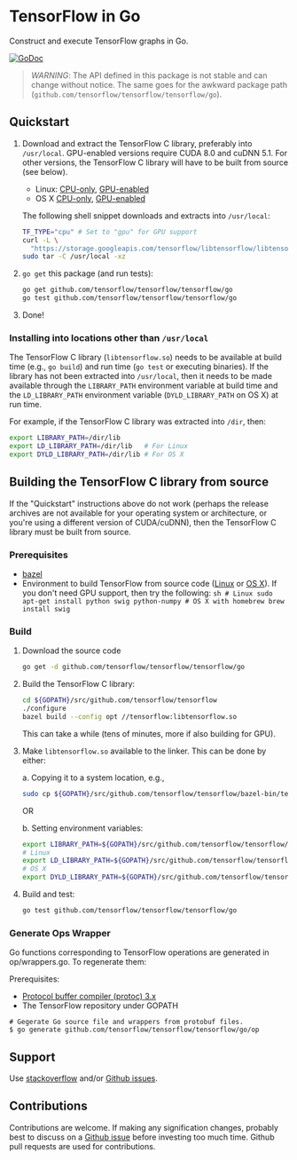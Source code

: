 # TensorFlow in Go

Construct and execute TensorFlow graphs in Go.

[![GoDoc](https://godoc.org/github.com/tensorflow/tensorflow/tensorflow/go?status.svg)](https://godoc.org/github.com/tensorflow/tensorflow/tensorflow/go)

> *WARNING*: The API defined in this package is not stable and can change
> without notice. The same goes for the awkward package path
> (`github.com/tensorflow/tensorflow/tensorflow/go`).

## Quickstart

1.  Download and extract the TensorFlow C library, preferably into `/usr/local`.
    GPU-enabled versions require CUDA 8.0 and cuDNN 5.1. For other versions, the
    TensorFlow C library will have to be built from source (see below).

    -   Linux:
        [CPU-only](https://storage.googleapis.com/tensorflow/libtensorflow/libtensorflow-cpu-linux-x86_64-1.0.0.tar.gz),
        [GPU-enabled](https://storage.googleapis.com/tensorflow/libtensorflow/libtensorflow-gpu-linux-x86_64-1.0.0.tar.gz)
    -   OS X
        [CPU-only](https://storage.googleapis.com/tensorflow/libtensorflow/libtensorflow-cpu-darwin-x86_64-1.0.0.tar.gz),
        [GPU-enabled](https://storage.googleapis.com/tensorflow/libtensorflow/libtensorflow-gpu-darwin-x86_64-1.0.0.tar.gz)

    The following shell snippet downloads and extracts into `/usr/local`:

    ```sh
    TF_TYPE="cpu" # Set to "gpu" for GPU support
    curl -L \
      "https://storage.googleapis.com/tensorflow/libtensorflow/libtensorflow-${TF_TYPE}-$(go env GOOS)-x86_64-1.0.0.tar.gz" |
    sudo tar -C /usr/local -xz
    ```

2.  `go get` this package (and run tests):

    ```sh
    go get github.com/tensorflow/tensorflow/tensorflow/go
    go test github.com/tensorflow/tensorflow/tensorflow/go
    ```

3.  Done!

### Installing into locations other than `/usr/local`

The TensorFlow C library (`libtensorflow.so`) needs to be available at build
time (e.g., `go build`) and run time (`go test` or executing binaries). If the
library has not been extracted into `/usr/local`, then it needs to be made
available through the `LIBRARY_PATH` environment variable at build time and the
`LD_LIBRARY_PATH` environment variable (`DYLD_LIBRARY_PATH` on OS X) at run
time.

For example, if the TensorFlow C library was extracted into `/dir`, then:

```sh
export LIBRARY_PATH=/dir/lib
export LD_LIBRARY_PATH=/dir/lib   # For Linux
export DYLD_LIBRARY_PATH=/dir/lib # For OS X
```

## Building the TensorFlow C library from source

If the "Quickstart" instructions above do not work (perhaps the release archives
are not available for your operating system or architecture, or you're using a
different version of CUDA/cuDNN), then the TensorFlow C library must be built
from source.

### Prerequisites

-   [bazel](https://www.bazel.build/versions/master/docs/install.html)
-   Environment to build TensorFlow from source code
    ([Linux](https://www.tensorflow.org/versions/master/get_started/os_setup.html#prepare-environment-for-linux)
    or [OS
    X](https://www.tensorflow.org/versions/master/get_started/os_setup.html#prepare-environment-for-mac-os-x)).
    If you don't need GPU support, then try the following: `sh # Linux sudo
    apt-get install python swig python-numpy # OS X with homebrew brew install
    swig`

### Build

1.  Download the source code

    ```sh
    go get -d github.com/tensorflow/tensorflow/tensorflow/go
    ```

2.  Build the TensorFlow C library:

    ```sh
    cd ${GOPATH}/src/github.com/tensorflow/tensorflow
    ./configure
    bazel build --config opt //tensorflow:libtensorflow.so
    ```

    This can take a while (tens of minutes, more if also building for GPU).

3.  Make `libtensorflow.so` available to the linker. This can be done by either:

    a. Copying it to a system location, e.g.,

    ```sh
    sudo cp ${GOPATH}/src/github.com/tensorflow/tensorflow/bazel-bin/tensorflow/libtensorflow.so /usr/local/lib
    ```

    OR

    b. Setting environment variables:

    ```sh
    export LIBRARY_PATH=${GOPATH}/src/github.com/tensorflow/tensorflow/bazel-bin/tensorflow
    # Linux
    export LD_LIBRARY_PATH=${GOPATH}/src/github.com/tensorflow/tensorflow/bazel-bin/tensorflow
    # OS X
    export DYLD_LIBRARY_PATH=${GOPATH}/src/github.com/tensorflow/tensorflow/bazel-bin/tensorflow
    ```

4.  Build and test:

    ```sh
    go test github.com/tensorflow/tensorflow/tensorflow/go
    ```

### Generate Ops Wrapper

Go functions corresponding to TensorFlow operations are generated in op/wrappers.go. To regenerate them:

Prerequisites:
- [Protocol buffer compiler (protoc) 3.x](https://github.com/google/protobuf/releases/)
- The TensorFlow repository under GOPATH

```
# Gegerate Go source file and wrappers from protobuf files.
$ go generate github.com/tensorflow/tensorflow/tensorflow/go/op
```

## Support

Use [stackoverflow](http://stackoverflow.com/questions/tagged/tensorflow) and/or
[Github issues](https://github.com/tensorflow/tensorflow/issues).

## Contributions

Contributions are welcome. If making any signification changes, probably best to
discuss on a [Github issue](https://github.com/tensorflow/tensorflow/issues)
before investing too much time. Github pull requests are used for contributions.
